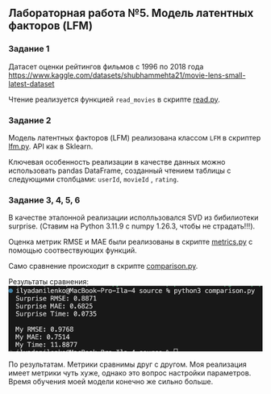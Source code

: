 ## Лабораторная работа №5. Модель латентных факторов (LFM)

### Задание 1

Датасет оценки рейтингов фильмов с 1996 по 2018 года
https://www.kaggle.com/datasets/shubhammehta21/movie-lens-small-latest-dataset

Чтение реализуется функцией `read_movies` в скрипте [read.py](./source/read.py).

### Задание 2
Модель латентных факторов (LFM) реализована классом `LFM` в скриптер [lfm.py](./source/lfm.py). API как в Sklearn.

Ключевая особенность реализации в качестве данных можно использовать pandas DataFrame, созданный чтением таблицы с следующими столбцами: `userId`, `movieId` , `rating`.

### Задание 3, 4, 5, 6
В качестве эталонной реализации исполльзовался SVD из бибилиотеки surprise. (Ставим на Python 3.11.9 с numpy 1.26.3, чтобы не страдать!!!).

Оценка метрик RMSE и MAE были реализованы в скрипте [metrics.py](./source/metrics.py) с помощью соотвествующих функций.

Само сравнение происходит в скрипте [comparison.py](./source/comparison.py).

Результаты сравнения:
![](./images/comp.png)

По результатам. Метрики сравнимы друг с другом. Моя реализация имеет метрики чуть хуже, однако это вопрос настройки параметров. Время обучения моей модели конечно же сильно больше.